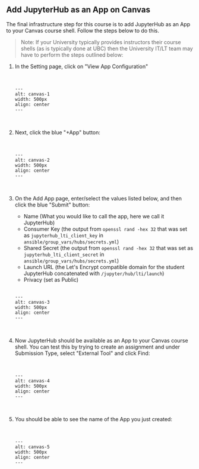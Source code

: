 ## Add JupyterHub as an App on Canvas

The final infrastructure step for this course is to add JupyterHub as an App to your Canvas course shell. Follow the steps below to do this.

> Note: If your University typically provides instructors their course shells (as is typically done at UBC) then the University IT/LT team may have to perform the steps outlined below:

1. In the Setting page, click on "View App Configuration"

    <br>

    ```{figure} img/canvas-1.png
    ---
    alt: canvas-1
    width: 500px
    align: center
    ---
    ```

    <br>
    
1. Next, click the blue "+App" button:

    <br>

    ```{figure} img/canvas-2.png
    ---
    alt: canvas-2
    width: 500px
    align: center
    ---
    ```

    <br>
    
1. On the Add App page, enter/select the values listed below, and then click the blue "Submit" button: 

    - Name (What you would like to call the app, here we call it JupyterHub)
    - Consumer Key (the output from `openssl rand -hex 32` that was set as `jupyterhub_lti_client_key` in `ansible/group_vars/hubs/secrets.yml`)
    - Shared Secret (the output from `openssl rand -hex 32` that was set as `jupyterhub_lti_client_secret` in `ansible/group_vars/hubs/secrets.yml`)
    - Launch URL (the Let's Encrypt compatible domain for the student JupyterHub concatenated with `/jupyter/hub/lti/launch`)
    - Privacy (set as Public)

    <br>

    ```{figure} img/canvas-3.png
    ---
    alt: canvas-3
    width: 500px
    align: center
    ---
    ```

    <br>
    
1. Now JupyterHub should be available as an App to your Canvas course shell. You can test this by trying to create an assignment and under Submission Type, select "External Tool" and click Find:

    <br>

    ```{figure} img/canvas-4.png
    ---
    alt: canvas-4
    width: 500px
    align: center
    ---
    ```

    <br>

1. You should be able to see the name of the App you just created:
    
    <br>

    ```{figure} img/canvas-5.png
    ---
    alt: canvas-5
    width: 500px
    align: center
    ---
    ```

    <br>
